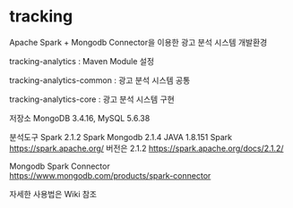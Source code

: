 # tracking
Apache Spark + Mongodb Connector을 이용한 광고 분석 시스템 개발환경


tracking-analytics  : Maven Module 설정

tracking-analytics-common : 광고 분석 시스템 공통

tracking-analytics-core : 광고 분석 시스템 구현 


저장소 
 MongoDB 3.4.16, MySQL 5.6.38 

분석도구 
 Spark 2.1.2 Spark Mongodb 2.1.4 JAVA 1.8.151 
 Spark https://spark.apache.org/ 버전은 2.1.2 https://spark.apache.org/docs/2.1.2/
 
Mongodb Spark Connector  
https://www.mongodb.com/products/spark-connector


자세한 사용법은 Wiki 참조 

